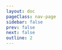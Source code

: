 ```yaml
---
layout: doc
pageClass: nav-page
sidebar: false
prev: false
next: false
outline: 2
---
```


<style src="../../../.vitepress/theme/style/nav.css"></style>

<NavLink />
